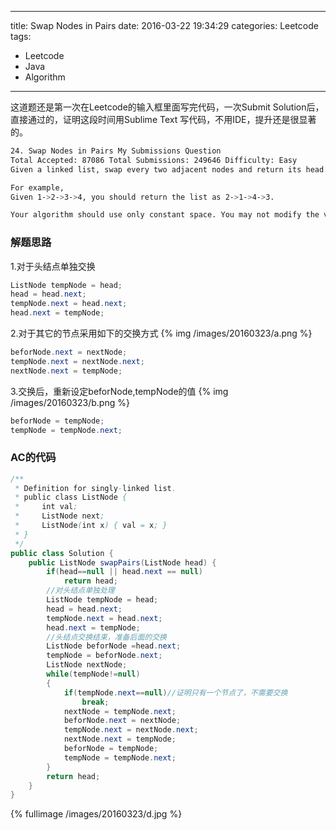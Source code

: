 
---
title: Swap Nodes in Pairs
date: 2016-03-22 19:34:29
categories: Leetcode
tags:
 - Leetcode 
 - Java 
 - Algorithm
---
这道题还是第一次在Leetcode的输入框里面写完代码，一次Submit Solution后，直接通过的，证明这段时间用Sublime Text 写代码，不用IDE，提升还是很显著的。
``` bash
24. Swap Nodes in Pairs My Submissions Question
Total Accepted: 87086 Total Submissions: 249646 Difficulty: Easy
Given a linked list, swap every two adjacent nodes and return its head.

For example,
Given 1->2->3->4, you should return the list as 2->1->4->3.

Your algorithm should use only constant space. You may not modify the values in the list, only nodes itself can be changed.

```
### 解题思路
1.对于头结点单独交换
``` java
ListNode tempNode = head;
head = head.next;
tempNode.next = head.next;
head.next = tempNode;
```
<!-- more -->
2.对于其它的节点采用如下的交换方式
{% img /images/20160323/a.png %}
``` java
beforNode.next = nextNode;
tempNode.next = nextNode.next;
nextNode.next = tempNode;
```
3.交换后，重新设定beforNode,tempNode的值
{% img /images/20160323/b.png %}
``` java
beforNode = tempNode;
tempNode = tempNode.next;
```
### AC的代码
``` java
/**
 * Definition for singly-linked list.
 * public class ListNode {
 *     int val;
 *     ListNode next;
 *     ListNode(int x) { val = x; }
 * }
 */
public class Solution {
    public ListNode swapPairs(ListNode head) {
        if(head==null || head.next == null)
            return head;
        //对头结点单独处理
        ListNode tempNode = head;
        head = head.next;
        tempNode.next = head.next;
        head.next = tempNode;
        //头结点交换结束，准备后面的交换
        ListNode beforNode =head.next;
        tempNode = beforNode.next;
        ListNode nextNode;
        while(tempNode!=null)
        {
            if(tempNode.next==null)//证明只有一个节点了，不需要交换
                break;
            nextNode = tempNode.next;
            beforNode.next = nextNode;
            tempNode.next = nextNode.next;
            nextNode.next = tempNode;
            beforNode = tempNode;
            tempNode = tempNode.next;
        }
        return head;
    }
}
```

{% fullimage  /images/20160323/d.jpg %}
